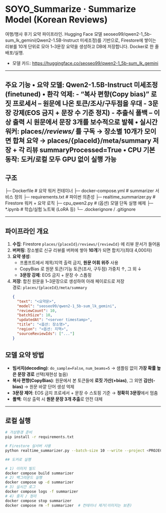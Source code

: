 # SOYO_Summarize · Summarize Model (Korean Reviews)

여행/행사 후기 요약 파이프라인.
Hugging Face 모델 seoseo99/qwen2-1_5b-sum_lk_gemini(Qwen2-1.5B-Instruct 미세조정)를 기반으로, Firestore에 쌓이는 리뷰를 10개 단위로 모아 1–3문장 요약을 생성하고 DB에 저장합니다. Docker로 한 줄 배포/실행.

- 모델 카드: https://huggingface.co/seoseo99/qwen2-1_5b-sum_lk_gemini

---

주요 기능
	•	요약 모델: Qwen2-1.5B-Instruct 미세조정(finetuned)
	•	환각 억제:
	  -	“복사 편향(Copy bias)” 로짓 프로세서 – 원문에 나온 토큰/조사/구두점을 우대
	  -	3문장 강제(EOS 금지 + 문장 수 기준 정지)
	  -	추출식 폴백 – 이상 출력 시 원문에서 문장 3개를 보수적으로 발췌
	•	실시간 워커: places/*/reviews/* 를 구독 → 장소별 10개가 모이면 합쳐 요약 → places/{placeId}/meta/summary 저장 + 각 리뷰 summaryProcessed=True
	•	CPU 기본 동작: 도커/로컬 모두 GPU 없이 실행 가능
---

## 구조
├─ Dockerfile                # 요약 워커 컨테이너
├─ docker-compose.yml        # summarizer 서비스 정의
├─ requirements.txt          # 파이썬 의존성
├─ realtime_summarizer.py    # Firestore 워커 + 요약 로직
├─ cpu_qwen2.py              # (옵션) 모델 단독 실행 예제
├─ *.ipynb                   # 학습/실험 노트북 (LoRA 등)
└─ .dockerignore / .gitignore


---

## 파이프라인 개요

1) **수집**: Firestore `places/{placeId}/reviews/{reviewId}` 에 리뷰 문서가 들어옴  
2) **버퍼링**: 장소별로 신규 리뷰를 버퍼에 쌓아 **10개**가 되면 합치기(최대 4,000자)  
3) **요약 생성**:
   - 프롬프트에서 제목/지역 출력 금지, **원문 어휘 위주** 사용
   - CopyBias 로 원문 토큰/기능 토큰(조사, 구두점) 가중치 ↑, 그 외 ↓  
   - **3문장 강제**: EOS 금지 + 문장 수 스톱핑
4) **저장**: 합친 원문을 1–3문장으로 생성하여 아래 페이로드로 저장  
   경로: `places/{placeId}/meta/summary`
   ```json
   {
     "text": "<요약문>",
     "model": "seoseo99/qwen2-1_5b-sum_lk_gemini",
     "reviewCount": 10,
     "batchSize": 10,
     "updatedAt": "<server timestamp>",
     "title": "<옵션: 장소명>",
     "region": "<옵션: 지역>",
     "sourceReviewIds": ["..."]
   }


## 모델 요약 방법
- **빔서치(decoding)**: `do_sample=False`, `num_beams=5` → 샘플링 없이 **가장 확률 높은 문장 경로** 선택(재현성 높음)
- **복사 편향(CopyBias)**: 원문에서 본 토큰들에 **로짓 가산(+bias)**, 그 외엔 **감산(-bias)** → 원문 바깥 단어 생성 억제
- **3문장 제어**: EOS 금지 프로세서 + 문장 수 스토핑 기준 → **정확히 3문장**에서 멈춤
- **폴백**: 이상 출력 시 **원문 문장 3개 추출**로 안전 대체

---

## 로컬 실행
```bash
# 가상환경 준비
pip install -r requirements.txt

# Firestore 실서버 사용
python realtime_summarizer.py --batch-size 10 --write --project <PROJECT_ID>

## 도커로 실행

# 1) 이미지 빌드
docker compose build summarizer
# 2) 백그라운드 실행
docker compose up -d summarizer
# 3) 실시간 로그
docker compose logs -f summarizer
# 4) 중지 / 정리
docker compose stop summarizer
docker compose rm -f summarizer  # 컨테이너 제거(이미지는 보존)

